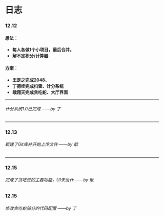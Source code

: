 # 日志

### 12.12

#### 想法：

- **每人各做1个小项目，最后合并。**
- **解不定积分/计算器**

#### 方案：

- **王定之完成2048、**
- **丁德桂完成扫雷、计分系统**
- **戢翔天完成贪吃蛇、大厅界面**

----

###### 计分系统1.0已完成 ——by 丁

---

### 12.13

###### 新建了Git库并开始上传文件 ——by 戢

---

### 12.15

###### 完成了贪吃蛇的主要功能，UI未设计 ——by 戢

### 12.15

###### 修改贪吃蛇部分的代码配置 ——by 丁